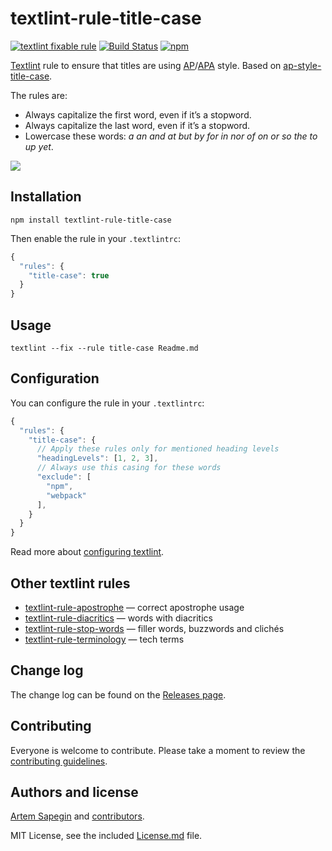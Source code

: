 # textlint-rule-title-case

[![textlint fixable rule](https://img.shields.io/badge/textlint-fixable-green.svg)](https://textlint.github.io/)
[![Build Status](https://github.com/sapegin/textlint-rule-title-case/workflows/Build/badge.svg)](https://github.com/sapegin/textlint-rule-title-case/actions?query=workflow%3ABuild)
[![npm](https://img.shields.io/npm/v/textlint-rule-title-case.svg)](https://www.npmjs.com/package/textlint-rule-title-case)

[Textlint](https://github.com/textlint/textlint) rule to ensure that titles are using [AP](https://en.wikipedia.org/wiki/AP_Stylebook)/[APA](https://en.wikipedia.org/wiki/APA_style) style. Based on [ap-style-title-case](https://github.com/zeke/ap-style-title-case).

The rules are:

* Always capitalize the first word, even if it’s a stopword.
* Always capitalize the last word, even if it’s a stopword.
* Lowercase these words: _a an and at but by for in nor of on or so the to up yet_.

![](https://d3vv6lp55qjaqc.cloudfront.net/items/1v150k2d0A1o2F240930/textlint-rule-title-case.png)

## Installation

```shell
npm install textlint-rule-title-case
```

Then enable the rule in your `.textlintrc`:

```js
{
  "rules": {
    "title-case": true
  }
}
```

## Usage

```shell
textlint --fix --rule title-case Readme.md
```

## Configuration

You can configure the rule in your `.textlintrc`:

```js
{
  "rules": {
    "title-case": {
      // Apply these rules only for mentioned heading levels
      "headingLevels": [1, 2, 3],
      // Always use this casing for these words
      "exclude": [
        "npm",
        "webpack"
      ],
    }
  }
}
```

Read more about [configuring textlint](https://github.com/textlint/textlint/blob/master/docs/configuring.md).

## Other textlint rules

* [textlint-rule-apostrophe](https://github.com/sapegin/textlint-rule-apostrophe) — correct apostrophe usage
* [textlint-rule-diacritics](https://github.com/sapegin/textlint-rule-diacritics) — words with diacritics
* [textlint-rule-stop-words](https://github.com/sapegin/textlint-rule-stop-words) — filler words, buzzwords and clichés
* [textlint-rule-terminology](https://github.com/sapegin/textlint-rule-terminology) — tech terms

## Change log

The change log can be found on the [Releases page](https://github.com/sapegin/textlint-rule-title-case/releases).

## Contributing

Everyone is welcome to contribute. Please take a moment to review the [contributing guidelines](Contributing.md).

## Authors and license

[Artem Sapegin](http://sapegin.me) and [contributors](https://github.com/sapegin/textlint-rule-title-case/graphs/contributors).

MIT License, see the included [License.md](License.md) file.
